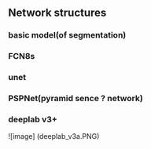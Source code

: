 ## Network structures

### basic model(of segmentation)

### FCN8s

### unet

### PSPNet(pyramid sence ? network)

### deeplab v3+

![image] (deeplab_v3a.PNG)